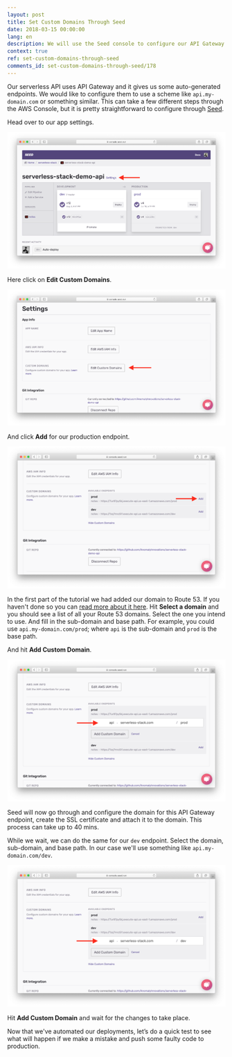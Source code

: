 ```yaml
---
layout: post
title: Set Custom Domains Through Seed
date: 2018-03-15 00:00:00
lang: en
description: We will use the Seed console to configure our API Gateway endpoints in our Serverless project with custom domains. To configure a stage with a custom domain go to the stage settings, select the Route 53 domain, a sub-domain, and the base path.
context: true
ref: set-custom-domains-through-seed
comments_id: set-custom-domains-through-seed/178
---
```


Our serverless API uses API Gateway and it gives us some auto-generated endpoints. We would like to configure them to use a scheme like `api.my-domain.com` or something similar. This can take a few different steps through the AWS Console, but it is pretty straightforward to configure through [Seed](https://seed.run).

Head over to our app settings.

![Seed app pipeline screenshot](/assets/part2/seed-app-pipeline.png)

Here click on **Edit Custom Domains**.

![Click Edit Custom Domains in app settings screenshot](/assets/part2/click-edit-custom-domains-in-app-settings.png)

And click **Add** for our production endpoint.

![Click Add for production endpoint in custom domain settings](/assets/part2/click-add-for-production-endpoint-in-custom-domain-settings.png)

In the first part of the tutorial we had added our domain to Route 53. If you haven't done so you can [read more about it here](https://docs.aws.amazon.com/Route53/latest/DeveloperGuide/MigratingDNS.html). Hit **Select a domain** and you should see a list of all your Route 53 domains. Select the one you intend to use. And fill in the sub-domain and base path. For example, you could use `api.my-domain.com/prod`; where `api` is the sub-domain and `prod` is the base path.

And hit **Add Custom Domain**.

![Click Add Custom Domain button for prod endpoint](/assets/part2/click-add-custom-domain-button-for-prod-endpoint.png)

Seed will now go through and configure the domain for this API Gateway endpoint, create the SSL certificate and attach it to the domain. This process can take up to 40 mins.

While we wait, we can do the same for our `dev` endpoint. Select the domain, sub-domain, and base path. In our case we'll use something like `api.my-domain.com/dev`.

![Click Add Custom Domain button for dev endpoint](/assets/part2/click-add-custom-domain-button-for-dev-endpoint.png)

Hit **Add Custom Domain** and wait for the changes to take place.

Now that we've automated our deployments, let’s do a quick test to see what will happen if we make a mistake and push some faulty code to production.
